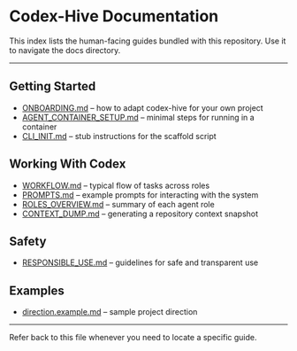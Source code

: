 # Codex-Hive Documentation

This index lists the human-facing guides bundled with this repository. Use it to navigate the docs directory.

---

## Getting Started

- [ONBOARDING.md](ONBOARDING.md) – how to adapt codex-hive for your own project
- [AGENT_CONTAINER_SETUP.md](AGENT_CONTAINER_SETUP.md) – minimal steps for running in a container
- [CLI_INIT.md](CLI_INIT.md) – stub instructions for the scaffold script

## Working With Codex

- [WORKFLOW.md](WORKFLOW.md) – typical flow of tasks across roles
- [PROMPTS.md](PROMPTS.md) – example prompts for interacting with the system
- [ROLES_OVERVIEW.md](ROLES_OVERVIEW.md) – summary of each agent role
- [CONTEXT_DUMP.md](CONTEXT_DUMP.md) – generating a repository context snapshot

## Safety

- [RESPONSIBLE_USE.md](RESPONSIBLE_USE.md) – guidelines for safe and transparent use

## Examples

- [direction.example.md](direction.example.md) – sample project direction

---

Refer back to this file whenever you need to locate a specific guide.
